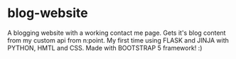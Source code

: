 # blog-website
A blogging website with a working contact me page. Gets it's blog content from my custom api from n:point. My first time using FLASK and JINJA with PYTHON, HMTL and CSS.
Made with BOOTSTRAP 5 framework! :)
